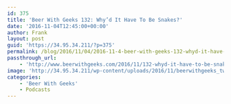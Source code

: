 ```yaml
---
id: 375
title: 'Beer With Geeks 132: Why’d It Have To Be Snakes?'
date: '2016-11-04T12:45:00+00:00'
author: Frank
layout: post
guid: 'https://34.95.34.211/?p=375'
permalink: /blog/2016/11/04/2016-11-4-beer-with-geeks-132-whyd-it-have-to-be-snakes/
passthrough_url:
    - 'http://www.beerwithgeeks.com/2016/11/132-whyd-it-have-to-be-snakes.html'
image: 'http://34.95.34.211/wp-content/uploads/2016/11/beerwithgeeks_twittercard.jpg'
categories:
    - 'Beer With Geeks'
    - Podcasts
---
```


<div class="
          image-block-outer-wrapper
          layout-caption-hidden
          design-layout-inline
          
          
          
        " data-test="image-block-inline-outer-wrapper"><figure class="
              sqs-block-image-figure
              intrinsic
            " style="max-width:250px;"><div class="image-block-wrapper" data-animation-override="" data-animation-role="image"><div class="sqs-image-shape-container-element
              
          
        
              has-aspect-ratio
            " style="
                position: relative;
                
                  padding-bottom:100%;
                
                overflow: hidden;
              "><noscript>![](https://images.squarespace-cdn.com/content/v1/5070e334e4b00907bc18faef/1478144887778-JEFXHSDPZSA3A55RPRIT/image-asset.jpeg)</noscript>![](https://images.squarespace-cdn.com/content/v1/5070e334e4b00907bc18faef/1478144887778-JEFXHSDPZSA3A55RPRIT/image-asset.jpeg)</div></div></figure></div>[This week on Beer With Geeks](http://www.beerwithgeeks.com/2016/11/132-whyd-it-have-to-be-snakes.html), Marvel’s *Luke Cage* is on tap as Tim and Frank discuss what worked, what didn’t, why the music was so amazing, and why all the villains are named after snakes. Cheers!

<div class="sqs-audio-embed" data-author="Thought Bubble Audio" data-color-theme="dark" data-design-style="minimal" data-duration-in-ms="" data-mime-type="" data-show-download="false" data-title="Beer With Geeks 132: Why’d It Have To Be Snakes?" data-url="http://www.podtrac.com/pts/redirect.mp3/archive.org/download/BWG132/BWG132.mp3"></div>